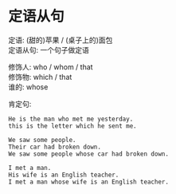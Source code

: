 # 定语从句

定语: (甜的)苹果 / (桌子上的)面包 \
定语从句: 一个句子做定语

修饰人: who / whom / that \
修饰物: which / that \
谁的: whose


肯定句:
```text
He is the man who met me yesterday.
this is the letter which he sent me.
```

```text
We saw some people.
Their car had broken down.
We saw some people whose car had broken down.

I met a man.
His wife is an English teacher.
I met a man whose wife is an English teacher.
```